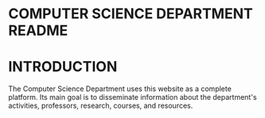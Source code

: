 # COMPUTER SCIENCE DEPARTMENT README

# INTRODUCTION
The Computer Science Department uses this website as a complete platform. Its main goal is to disseminate information about the department's activities, professors, research, courses, and resources.

